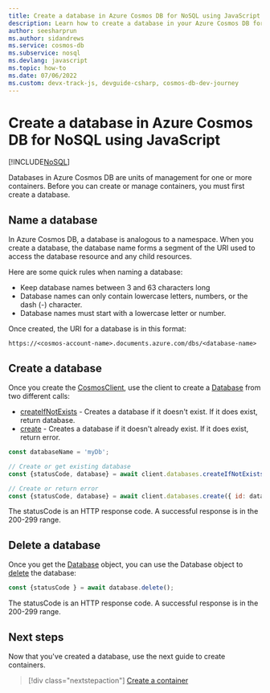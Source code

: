 ```yaml
---
title: Create a database in Azure Cosmos DB for NoSQL using JavaScript
description: Learn how to create a database in your Azure Cosmos DB for NoSQL account using the JavaScript SDK.
author: seesharprun
ms.author: sidandrews
ms.service: cosmos-db
ms.subservice: nosql
ms.devlang: javascript
ms.topic: how-to
ms.date: 07/06/2022
ms.custom: devx-track-js, devguide-csharp, cosmos-db-dev-journey
---
```


# Create a database in Azure Cosmos DB for NoSQL using JavaScript

[!INCLUDE[NoSQL](../includes/appliesto-nosql.md)]

Databases in Azure Cosmos DB are units of management for one or more containers. Before you can create or manage containers, you must first create a database.

## Name a database

In Azure Cosmos DB, a database is analogous to a namespace. When you create a database, the database name forms a segment of the URI used to access the database resource and any child resources.

Here are some quick rules when naming a database:

- Keep database names between 3 and 63 characters long
- Database names can only contain lowercase letters, numbers, or the dash (-) character.
- Database names must start with a lowercase letter or number.

Once created, the URI for a database is in this format:

``https://<cosmos-account-name>.documents.azure.com/dbs/<database-name>``

## Create a database

Once you create the [CosmosClient](/javascript/api/@azure/cosmos/cosmosclient), use the client to create a [Database](/javascript/api/@azure/cosmos/database) from two different calls:

* [createIfNotExists](/javascript/api/@azure/cosmos/databases#@azure-cosmos-databases-createifnotexists) - Creates a database if it doesn't exist. If it does exist, return database.
* [create](/javascript/api/@azure/cosmos/databases#@azure-cosmos-databases-create) - Creates a database if it doesn't already exist. If it does exist, return error.

```javascript
const databaseName = 'myDb';

// Create or get existing database
const {statusCode, database} = await client.databases.createIfNotExists({ id: databaseName });

// Create or return error
const {statusCode, database} = await client.databases.create({ id: databaseName });
```

The statusCode is an HTTP response code. A successful response is in the 200-299 range.

## Delete a database

Once you get the [Database](/javascript/api/@azure/cosmos/database) object, you can use the Database object to [delete](/javascript/api/@azure/cosmos/database#@azure-cosmos-database-delete) the database:

```javascript
const {statusCode } = await database.delete();
```

The statusCode is an HTTP response code. A successful response is in the 200-299 range.

## Next steps

Now that you've created a database, use the next guide to create containers.

> [!div class="nextstepaction"]
> [Create a container](how-to-dotnet-create-container.md)
